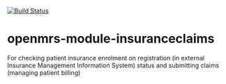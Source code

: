 [![Build Status](https://travis-ci.org/openmrs/openmrs-module-insuranceclaims.svg?branch=master)](https://travis-ci.org/openmrs/openmrs-module-insuranceclaims)

# openmrs-module-insuranceclaims
For checking patient insurance enrolment on registration (in external Insurance Management Information System) status and submitting claims (managing patient billing)
